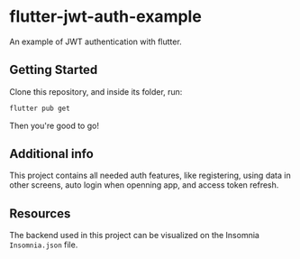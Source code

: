 # flutter-jwt-auth-example

An example of JWT authentication with flutter.

## Getting Started

Clone this repository, and inside its folder, run:

```bash
flutter pub get
```

Then you're good to go!

## Additional info

This project contains all needed auth features, like registering, using data in other screens, auto login when openning app, and access token refresh.

## Resources

The backend used in this project can be visualized on the Insomnia `Insomnia.json` file.
